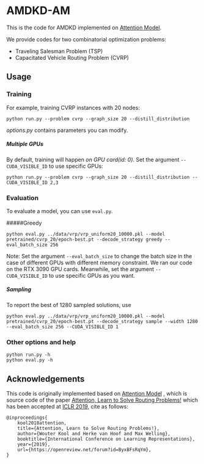 # AMDKD-AM

This is the code for AMDKD implemented on [Attention Model](https://github.com/wouterkool/attention-learn-to-route).

We provide codes for two combinatorial optimization problems:

- Traveling Salesman Problem (TSP)
- Capacitated Vehicle Routing Problem (CVRP)

## Usage

### Training

For example, training CVRP instances with 20 nodes:

```
python run.py --problem cvrp --graph_size 20 --distill_distribution
```

_options.py_ contains parameters you can modify.

##### Multiple GPUs
By default, training will happen *on GPU card(id: 0)*.
Set the argument `--CUDA_VISIBLE_ID` to use specific GPUs:

```
python run.py --problem cvrp --graph_size 20 --distill_distribution --CUDA_VISIBLE_ID 2,3
```

### Evaluation
To evaluate a model, you can use `eval.py`.

#####Greedy

```
python eval.py ../data/vrp/vrp_uniform20_10000.pkl --model pretrained/cvrp_20/epoch-best.pt --decode_strategy greedy --eval_batch_size 256
```

Note: Set the argument `--eval_batch_size` to change the batch size in the case of different GPUs with different memory constraint. We ran our code on the RTX 3090 GPU cards. Meanwhile, set the argument `--CUDA_VISIBLE_ID` to use specific GPUs as you want.

##### Sampling

To report the best of 1280 sampled solutions, use

```
python eval.py ../data/vrp/vrp_uniform20_10000.pkl --model pretrained/cvrp_20/epoch-best.pt --decode_strategy sample --width 1280 --eval_batch_size 256 --CUDA_VISIBLE_ID 1
```

### Other options and help
```
python run.py -h
python eval.py -h
```


## Acknowledgements
This code is originally implemented based on  [Attention Model](https://github.com/wouterkool/attention-learn-to-route) , which is source code of the paper   [Attention, Learn to Solve Routing Problems!](https://openreview.net/forum?id=ByxBFsRqYm) which has been accepted at [ICLR 2019](https://iclr.cc/Conferences/2019), cite as follows:

```
@inproceedings{
    kool2018attention,
    title={Attention, Learn to Solve Routing Problems!},
    author={Wouter Kool and Herke van Hoof and Max Welling},
    booktitle={International Conference on Learning Representations},
    year={2019},
    url={https://openreview.net/forum?id=ByxBFsRqYm},
}
```
